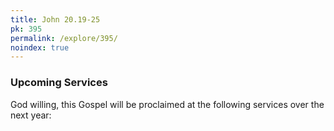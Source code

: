 ```yaml
---
title: John 20.19-25
pk: 395
permalink: /explore/395/
noindex: true
---
```


### Upcoming Services

God willing, this Gospel will be proclaimed at the following services over the next year:


